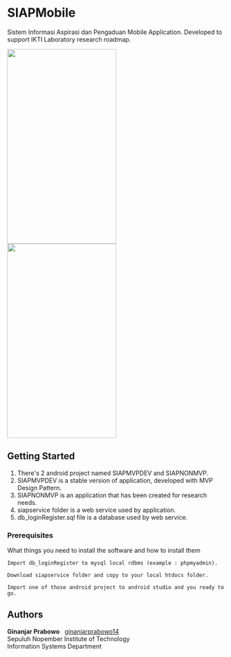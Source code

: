 # SIAPMobile
Sistem Informasi Aspirasi dan Pengaduan Mobile Application. Developed to support IKTI Laboratory research roadmap.
<br>

<img src ="http://128.199.206.16/SS-Siap1.png" width="252px" height="448px">
<img src ="http://128.199.206.16/SS-Siap2.png" width="252px" height="448px">

## Getting Started

1. There's 2 android project named SIAPMVPDEV and SIAPNONMVP.<br>
2. SIAPMVPDEV is a stable version of application, developed with MVP Design Pattern.<br>
3. SIAPNONMVP is an application that has been created for research needs.<br>
4. siapservice folder is a web service used by application.<br>
5. db_loginRegister.sql file is a database used by web service.

### Prerequisites

What things you need to install the software and how to install them

```
Import db_loginRegister to mysql local rdbms (example : phpmyadmin).
```
```
Download siapservice folder and copy to your local htdocs folder.
```
```
Import one of those android project to android studio and you ready to go.
```
## Authors

**Ginanjar Prabowo** &nbsp; [ginanjarprabowo14](https://github.com/ginanjarprabowo14)<br>
Sepuluh Nopember Institute of Technology<br>
Information Systems Department
